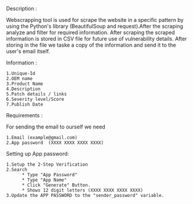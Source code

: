 Description : 
    
  Webscrapping tool is used for scrape the website in a specific pattern by using the Python's library (BeautifulSoup and request).After the scraping analyze and filter for required information.
  After scraping the scraped information is stored in CSV file for future use of vulnerability details.
  After storing in the file we taske a copy of the information and send it to the user's email itself.

Information : 
  
    1.Unique-Id
    2.OEM name 
    3.Product Name
    4.Description 
    5.Patch details / links
    6.Severity level/Score
    7.Publish Date

Requirements : 

For sending the email to ourself we need 

    1.Email (example@gmail.com)
    2.App password  (XXXX XXXX XXXX XXXX)

Setting up App password: 

    1.Setup the 2-Step Verification
    2.Search 
          * Type "App Password"
          * Type "App Name" 
          * Click "Generate" Button.
          * Shows 12 digit letters (XXXX XXXX XXXX XXXX)
    3.Update the APP PASSWORD to the "sender_password" variable.
    
  
  
